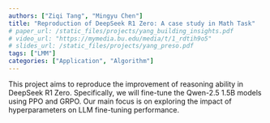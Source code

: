 ```yaml
---
authors: ["Ziqi Tang", "Mingyu Chen"]
title: "Reproduction of DeepSeek R1 Zero: A case study in Math Task"
# paper_url: /static_files/projects/yang_building_insights.pdf
# video_url: "https://mymedia.bu.edu/media/t/1_rdtih9o5"
# slides_url: /static_files/projects/yang_preso.pdf
tags: ["LMM"]
categories: ["Application", "Algorithm"]
---
```


This project aims to reproduce the improvement of reasoning ability in DeepSeek R1 Zero. 
Specifically, we will fine-tune the Qwen-2.5 1.5B models using PPO and GRPO. 
Our main focus is on exploring the impact of hyperparameters on LLM fine-tuning performance.
